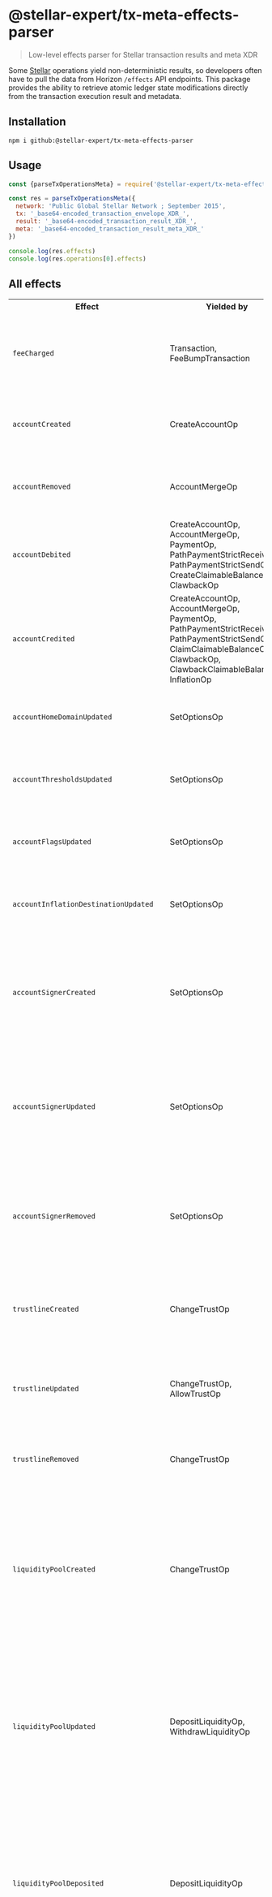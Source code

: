 # @stellar-expert/tx-meta-effects-parser

> Low-level effects parser for Stellar transaction results and meta XDR

Some [Stellar](https://stellar.org) operations yield non-deterministic results,
so developers often have to pull the data from Horizon `/effects` API endpoints.
This package provides the ability to retrieve atomic ledger state modifications
directly from the transaction execution result and metadata.

## Installation

```
npm i github:@stellar-expert/tx-meta-effects-parser
```

## Usage

```js
const {parseTxOperationsMeta} = require('@stellar-expert/tx-meta-effects-parser')

const res = parseTxOperationsMeta({
  network: 'Public Global Stellar Network ; September 2015',
  tx: '_base64-encoded_transaction_envelope_XDR_',
  result: '_base64-encoded_transaction_result_XDR_',
  meta: '_base64-encoded_transaction_result_meta_XDR_'
})

console.log(res.effects)
console.log(res.operations[0].effects)
```

## All effects

<table>
<tr>
<th>Effect</th> <th>Yielded by</th> <th>Example</th>
</tr>

<tr>
<td>
<code>feeCharged</code>
</td>
<td>Transaction, FeeBumpTransaction</td>
<td>

```js
{
  type: 'feeCharged',
  source: 'GBKP…YDLI',
  asset: 'XLM',
  feeBid: '0.0010000',
  charged: '0.0000100'
}
```
</td>
</tr>

<tr>
<td>
<code>accountCreated</code>
</td>
<td>CreateAccountOp</td>
<td>

```js
{
  type: 'accountCreated',
  source: 'GBKP…YDLI',
  account: 'GBWC…DXHN'
}
```
</td>
</tr>

<tr>
<td>
<code>accountRemoved</code>
</td>
<td>AccountMergeOp</td>
<td>

```js
{
  type: 'accountRemoved',
  source: 'GBKP…YDLI',
  account: 'GBWC…DXHN'
}
```
</td>
</tr>

<tr>
<td>
<code>accountDebited</code>
</td>
<td>CreateAccountOp, AccountMergeOp, PaymentOp, PathPaymentStrictReceiveOp,
PathPaymentStrictSendOp, CreateClaimableBalanceOp, ClawbackOp</td>
<td>

```js
{
  type: 'accountDebited',
  source: 'GBKP…YDLI',
  asset: 'XLM',
  amount: '100'
}
```
</td>
</tr>

<tr>
<td>
<code>accountCredited</code>
</td>
<td>CreateAccountOp, AccountMergeOp, PaymentOp, PathPaymentStrictReceiveOp,
PathPaymentStrictSendOp, ClaimClaimableBalanceOp, ClawbackOp, 
ClawbackClaimableBalance, InflationOp</td>
<td>

```js
{
  type: 'accountCredited',
  source: 'GBWC…DXHN',
  asset: 'XLM',
  amount: '100'
}
```
</td>
</tr>

<tr>
<td>
<code>accountHomeDomainUpdated</code>
</td>
<td>SetOptionsOp</td>
<td>

```js
{
  type: 'accountHomeDomainUpdated',
  source: 'GBWC…DXHN',
  domain: 'example.com'
}
```
</td>
</tr>

<tr>
<td>
<code>accountThresholdsUpdated</code>
</td>
<td>SetOptionsOp</td>
<td>

```js
{
  type: 'accountThresholdsUpdated',
  source: 'GBWC…DXHN',
  thresholds: [1, 1 ,3]
}
```
</td>
</tr>

<tr>
<td>
<code>accountFlagsUpdated</code>
</td>
<td>SetOptionsOp</td>
<td>

```js
{
  type: 'accountFlagsUpdated',
  source: 'GBWC…DXHN',
  flags: 2
}
```
</td>
</tr>

<tr>
<td>
<code>accountInflationDestinationUpdated</code>
</td>
<td>SetOptionsOp</td>
<td>

```js
{
  type: 'accountInflationDestinationUpdated',
  source: 'GBWC…DXHN',
  inflationDestination: 'GBKP…YDLI'
}
```
</td>
</tr>

<tr>
<td>
<code>accountSignerCreated</code>
</td>
<td>SetOptionsOp</td>
<td>

```js 
{
  type: 'accountSignerCreated',
  source: 'GBWC…DXHN',
  signer: 'GBKP…YDLI',
  weight: 1,
  masterWeight: 1,
  signers: [
    {key: 'GBWC…DXHN', weight: 1},
    {key: 'GBKP…YDLI', weight: 1}
  ]
}
```

</td>
</tr>

<tr>
<td>
<code>accountSignerUpdated</code>
</td>
<td>SetOptionsOp</td>
<td>

```js 
{
  type: 'accountSignerUpdated',
  source: 'GBWC…DXHN',
  signer: 'GBKP…YDLI',
  weight: 2,
  masterWeight: 1,
  signers: [
    {key: 'GBWC…DXHN', weight: 2},
    {key: 'GBKP…YDLI', weight: 1}
  ]
}
```

</td>
</tr>

<tr>
<td>
<code>accountSignerRemoved</code>
</td>
<td>SetOptionsOp</td>
<td>

```js
{
  type: 'accountSignerRemoved',
  source: 'GBWC…DXHN',
  weight: 0,
  masterWeight: 1,
  signer: 'GBKP…YDLI',
  signers: [
    {key: 'GBWC…DXHN', weight: 1}
  ]
}
```

</td>
</tr>

<tr>
<td>
<code>trustlineCreated</code>
</td>
<td>ChangeTrustOp</td>
<td>

```js
{
  type: 'trustlineCreated',
  source: 'GBWC…DXHN',
  asset: 'USD-GBKP…YDLI-1',
  limit: '100',
  authorized: true
}
```

</td>
</tr>

<tr>
<td>
<code>trustlineUpdated</code>
</td>
<td>ChangeTrustOp, AllowTrustOp</td>
<td>

```js
{
  type: 'trustlineUpdated',
  source: 'GBWC…DXHN',
  asset: 'USD-GBKP…YDLI-1',
  limit: '200',
  authorized: true
}
```

</td>
</tr>

<tr>
<td>
<code>trustlineRemoved</code>
</td>
<td>ChangeTrustOp</td>
<td>

```js
{
  type: 'trustlineRemoved',
  source: 'GBWC…DXHN',
  asset: 'USD-GBKP…YDLI-1'
}
```

</td>
</tr>

<tr>
<td>
<code>liquidityPoolCreated</code>
</td>
<td>ChangeTrustOp</td>
<td>

```js
{
  type: 'liquidityPoolCreated',
  source: 'GBWC…DXHN',
  pool: '52a8…76f8',
  reserves: [
    {
      asset: 'XLM',
      amount: '0'
    },
    {
      asset: 'USD-GBKP…YDLI-1',
      amount: '0'
    }
  ],
  shares: '0'
}
```

</td>
</tr>

<tr>
<td>
<code>liquidityPoolUpdated</code>
</td>
<td>DepositLiquidityOp, WithdrawLiquidityOp</td>
<td>

```js
{
  type: 'liquidityPoolUpdated',
  source: 'GBWC…DXHN',
  pool: '52a8…76f8',
  reserves: [
    {
      asset: 'XLM',
      amount: '1000'
    },
    {
      asset: 'USD-GBKP…YDLI-1',
      amount: '1000'
    }
  ],
  shares: '10000000000'
}
```

</td>
</tr>

<tr>
<td>
<code>liquidityPoolDeposited</code>
</td>
<td>DepositLiquidityOp</td>
<td>

```js
{
  type: 'liquidityPoolDeposited',
  source: 'GBWC…DXHN',
  pool: '52a8…76f8',
  assets: [
    {
      asset: 'XLM',
      amount: '1000'
    },
    {
      asset: 'USD-GBKP…YDLI-1',
      amount: '1000'
    }
  ],
  shares: '10000000000'
}
```

</td>
</tr>

<tr>
<td>
<code>liquidityPoolWithdrew</code>
</td>
<td>WithdrawLiquidityOp</td>
<td>

```js
{
  type: 'liquidityPoolWithdrew',
  source: 'GBWC…DXHN',
  pool: '52a8…76f8',
  assets: [
    {
      asset: 'XLM',
      amount: '1000'
    },
    {
      asset: 'USD-GBKP…YDLI-1',
      amount: '1000'
    }
  ],
  shares: '10000000000'
}
```

</td>
</tr>

<tr>
<td>
<code>liquidityPoolRemoved</code>
</td>
<td>ChangeTrustOp</td>
<td>

```js
{
  type: 'liquidityPoolRemoved',
  source: 'GBWC…DXHN',
  pool: '52a8…76f8'
}
```

</td>
</tr>

<tr>
<td>
<code>trustlineAuthorizationUpdated</code>
</td>
<td>AllowTrustOp</td>
<td>

```js
{
  type: 'trustlineAuthorizationUpdated',
  source: 'GBWC…DXHN',
  trustor: 'GBKP…YDLI',
  asset: 'USD-GBWC…DXHN-1',
  flags: 5
}
```

</td>
</tr>

<tr>
<td>
<code>trustlineDeauthorized</code>
</td>
<td>AllowTrustOp</td>
<td>

```js
{
  type: 'trustlineDeauthorized',
  source: 'GBWC…DXHN',
  trustor: 'GBKP…YDLI',
  asset: 'USD-GBWC…DXHN-1',
  flags: 4
}
```

</td>
</tr>

<tr>
<td>
<code>offerCreated</code>
</td>
<td>CreatePassiveOfferOp, ManageBuyOfferOp, ManageSellOfferOp</td>
<td>

```js
{
  type: 'offerCreated',
  source: 'GBWC…DXHN',
  owner: 'GBWC…DXHN',
  offer: '1',
  amount: '100',
  asset: [
    'USD-GBKP…YDLI-1',
    'XLM'
  ],
  price: 1,
  flags: 0
}
```

</td>
</tr>

<tr>
<td>
<code>offerUpdated</code>
</td>
<td>CreatePassiveOfferOp, ManageBuyOfferOp, ManageSellOfferOp, PathPaymentOp</td>
<td>

```js
{
  type: 'offerUpdated',
  source: 'GBWC…DXHN',
  owner: 'GBWC…DXHN',
  offer: '1',
  amount: '90',
  asset: [
    'USD-GBKP…YDLI-1',
    'XLM'
  ],
  price: 1,
  flags: 0
}
```

</td>
</tr>

<tr>
<td>
<code>trade</code>
</td>
<td>CreatePassiveOfferOp, ManageBuyOfferOp, ManageSellOfferOp, PathPaymentOp</td>
<td>

```js
{
  type: 'trade',
  source: 'GBWC…DXHN',
  offer: '1',
  amount: ['10', '10'],
  asset: [
    'USD-GBKP…YDLI-1',
    'XLM'
  ],
  seller: 'GBKP…YDLI'
}
```

</td>
</tr>

<tr>
<td>
<code>offerRemoved</code>
</td>
<td>CreatePassiveOfferOp, ManageBuyOfferOp, ManageSellOfferOp, PathPaymentOp</td>
<td>

```js
{
  type: 'offerRemoved',
  source: 'GBWC…DXHN',
  owner: 'GBWC…DXHN',
  offer: '1',
  asset: [
    'USD-GBKP…YDLI-1',
    'XLM'
  ],
  flags: 1
}
```
</td>
</tr>


<tr>
<td>
<code>inflation</code>
</td>
<td>InflationOp</td>
<td>

```js
{
  type: 'inflation',
  source: 'GBWC…DXHN',
  asset: 'XLM',
  amount: '1000000000'
}
```

</td>
</tr>


<tr>
<td>
<code>dataEntryCreated</code>
</td>
<td>ManageDataOp</td>
<td>

```js
{
  type: 'dataEntryCreated',
  source: 'GBWC…DXHN',
  name: 'test',
  value: 'dGVzdA=='
}
```

</td>
</tr>

<tr>
<td>
<code>dataEntryUpdated</code>
</td>
<td>ManageDataOp</td>
<td>

```js
{
  type: 'dataEntryUpdated',
  source: 'GBWC…DXHN',
  name: 'test',
  value: 'dGVzVA=='
}
```

</td>
</tr>

<tr>
<td>
<code>dataEntryRemoved</code>
</td>
<td>ManageDataOp</td>
<td>

```js
{
  type: 'dataEntryRemoved',
  source: 'GBWC…DXHN',
  name: 'test'
}
```

</td>
</tr>

<tr>
<td>
<code>sequenceBumped</code>
</td>
<td>BumpSequenceOp</td>
<td>

```js
{
  type: 'sequenceBumped',
  source: 'GBWC…DXHN',
  sequence: '100'
}
```

</td>
</tr>

<tr>
<td>
<code>claimableBalanceCreated</code>
</td>
<td>CreateClaimableBalanceOp</td>
<td>

```js
{
  type: 'claimableBalanceCreated',
  source: 'GBWC…DXHN',
  balance: '7aba…6f9d',
  asset: 'XLM',
  amount: '100',
  claimants: [
    {
      destination: 'GBKP…YDLI',
      predicate: {
        absBefore: '1671220240580'
      }
    }
  ]
}
```

</td>
</tr>

<tr>
<td>
<code>claimableBalanceRemoved</code>
</td>
<td>ClaimClaimableBalanceOp</td>
<td>

```js
{
  type: 'claimableBalanceRemoved',
  source: 'GBWC…DXHN',
  balance: '7aba…6f9d'
}
```

</td>
</tr>

<tr>
<td>
<code>accountSponsorshipCreated</code>
</td>
<td>CreateAccountOp</td>
<td>

```js
{
  type: 'accountSponsorshipCreated',
  source: 'GBWC…DXHN',
  sponsor: 'GBWC…DXHN',
  account: 'GBKP…YDLI'
}
```

</td>
</tr>

<tr>
<td>
<code>accountSponsorshipUpdated</code>
</td>
<td>RevokeSponsorshipOp</td>
<td>

```js
{
  type: 'accountSponsorshipUpdated',
  source: 'GBWC…DXHN',
  sponsor: 'GDNP…CMXH',
  prevSponsor: 'GBWC…DXHN',
  account: 'GBKP…YDLI'
}
```

</td>
</tr>

<tr>
<td>
<code>accountSponsorshipRemoved</code>
</td>
<td>RevokeSponsorshipOp</td>
<td>

```js
{
  type: 'accountSponsorshipRemoved',
  source: 'GBWC…DXHN',
  prevSponsor: 'GBWC…DXHN',
  account: 'GBKP…YDLI'
}
```

</td>
</tr>

<tr>
<td>
<code>trustlineSponsorshipCreated</code>
</td>
<td>ChangeThrustOp</td>
<td>

```js
{
  type: 'trustlineSponsorshipCreated',
  source: 'GBWC…DXHN',
  sponsor: 'GBWC…DXHN',
  account: 'GBKP…YDLI',
  asset: 'USD-GBKP…YDLI-1'
}
```

</td>
</tr>

<tr>
<td>
<code>trustlineSponsorshipUpdated</code>
</td>
<td>RevokeSponsorshipOp</td>
<td>

```js
{
  type: 'trustlineSponsorshipUpdated',
  source: 'GBWC…DXHN',
  sponsor: 'GDNP…CMXH',
  prevSponsor: 'GBWC…DXHN',
  account: 'GBKP…YDLI',
  asset: 'USD-GBKP…YDLI-1'
}
```

</td>
</tr>

<tr>
<td>
<code>trustlineSponsorshipRemoved</code>
</td>
<td>RevokeSponsorshipOp</td>
<td>

```js
{
  type: 'trustlineSponsorshipRemoved',
  source: 'GBWC…DXHN',
  prevSponsor: 'GBWC…DXHN',
  account: 'GBKP…YDLI',
  asset: 'USD-GBKP…YDLI-1'
}
```

</td>
</tr>

<tr>
<td>
<code>liquidityPoolStakeSponsorshipCreated</code>
</td>
<td>ChangeThrustOp</td>
<td>

```js
{
  type: 'liquidityPoolStakeSponsorshipCreated',
  source: 'GBWC…DXHN',
  sponsor: 'GBWC…DXHN',
  account: 'GBKP…YDLI',
  pool: '7aba…6f9d'
}
```

</td>
</tr>

<tr>
<td>
<code>liquidityPoolStakeSponsorshipUpdated</code>
</td>
<td>RevokeSponsorshipOp</td>
<td>

```js
{
  type: 'liquidityPoolStakeSponsorshipUpdated',
  source: 'GBWC…DXHN',
  sponsor: 'GDNP…CMXH',
  prevSponsor: 'GBWC…DXHN',
  account: 'GBKP…YDLI',
  pool: '7aba…6f9d'
}
```

</td>
</tr>

<tr>
<td>
<code>liquidityPoolStakeSponsorshipRemoved</code>
</td>
<td>RevokeSponsorshipOp</td>
<td>

```js
{
  type: 'liquidityPoolStakeSponsorshipRemoved',
  source: 'GBWC…DXHN',
  prevSponsor: 'GBWC…DXHN',
  account: 'GBKP…YDLI',
  pool: '7aba…6f9d'
}
```

</td>
</tr>

<tr>
<td>
<code>offerSponsorshipCreated</code>
</td>
<td>CreatePassiveOfferOp, ManageBuyOfferOp, ManageSellOfferOp</td>
<td>

```js
{
  type: 'offerSponsorshipCreated',
  source: 'GBWC…DXHN',
  sponsor: 'GBWC…DXHN',
  account: 'GBKP…YDLI',
  offer: '100'
}
```

</td>
</tr>

<tr>
<td>
<code>offerSponsorshipUpdated</code>
</td>
<td>RevokeSponsorshipOp</td>
<td>

```js
{
  type: 'offerSponsorshipUpdated',
  source: 'GBWC…DXHN',
  sponsor: 'GDNP…CMXH',
  prevSponsor: 'GBWC…DXHN',
  account: 'GBKP…YDLI',
  offer: '100'
}
```

</td>
</tr>

<tr>
<td>
<code>offerSponsorshipRemoved</code>
</td>
<td>RevokeSponsorshipOp</td>
<td>

```js
{
  type: 'offerSponsorshipRemoved',
  source: 'GBWC…DXHN',
  prevSponsor: 'GBWC…DXHN',
  account: 'GBKP…YDLI',
  offer: '100'
}
```

</td>
</tr>

<tr>
<td>
<code>dataSponsorshipCreated</code>
</td>
<td>CreateDataEntryOp</td>
<td>

```js
{
  type: 'dataSponsorshipCreated',
  source: 'GBWC…DXHN',
  sponsor: 'GBWC…DXHN',
  account: 'GBKP…YDLI',
  name: 'name'
}
```

</td>
</tr>

<tr>
<td>
<code>dataSponsorshipUpdated</code> 
</td>
<td>RevokeSponsorshipOp</td>
<td>

```js
{
  type: 'dataSponsorshipUpdated',
  source: 'GBWC…DXHN',
  sponsor: 'GDNP…CMXH',
  prevSponsor: 'GBWC…DXHN',
  account: 'GBKP…YDLI',
  name: 'name'
}
```

</td>
</tr>

<tr>
<td>
<code>dataSponsorshipRemoved</code>
</td>
<td>RevokeSponsorshipOp</td>
<td>

```js
{
  type: 'dataSponsorshipRemoved',
  source: 'GBWC…DXHN',
  prevSponsor: 'GBWC…DXHN',
  account: 'GBKP…YDLI',
  name: 'name'
}
```

</td>
</tr>

<tr>
<td>
<code>claimableBalanceSponsorshipCreated</code>
</td>
<td>CreateClaimableBalanceOp</td>
<td>

```js
{
  type: 'claimableBalanceSponsorshipCreated',
  source: 'GBWC…DXHN',
  sponsor: 'GBWC…DXHN',
  balance: '7aba…6f9d'
}
```

</td>
</tr>

<tr>
<td>
<code>claimableBalanceSponsorshipUpdated</code>
</td>
<td>RevokeSponsorshipOp</td>
<td>

```js
{
  type: 'claimableBalanceSponsorshipUpdated',
  source: 'GBWC…DXHN',
  sponsor: 'GDNP…CMXH',
  prevSponsor: 'GBWC…DXHN',
  balance: '7aba…6f9d'
}
```

</td>
</tr>

<tr>
<td>
<code>claimableBalanceSponsorshipRemoved</code>
</td>
<td>RevokeSponsorshipOp</td>
<td>

```js
{
  type: 'claimableBalanceSponsorshipRemoved',
  source: 'GBWC…DXHN',
  prevSponsor: 'GBWC…DXHN',
  balance: '7aba…6f9d'
}
```

</td>
</tr>

<tr>
<td>
<code>signerSponsorshipCreated</code>
</td>
<td>SetOptionsOp</td>
<td>

```js
{
  type: 'signerSponsorshipCreated',
  source: 'GBWC…DXHN',
  sponsor: 'GBWC…DXHN',
  signer: 'GALF…CR2V',
  account: 'GBKP…YDLI'
}
```

</td>
</tr>

<tr>
<td>
<code>signerSponsorshipUpdated</code>
</td>
<td>RevokeSponsorshipOp</td>
<td>

```js 
{
  type: 'signerSponsorshipUpdated',
  source: 'GBWC…DXHN',
  sponsor: 'GDNP…CMXH',
  prevSponsor: 'GBWC…DXHN',
  signer: 'GALF…CR2V',
  account: 'GBKP…YDLI'
}
```

</td>
</tr>

<tr>
<td>
<code>signerSponsorshipRemoved</code>
</td>
<td>RevokeSponsorshipOp</td>
<td>

```js
{
  type: 'signerSponsorshipRemoved',
  source: 'GBWC…DXHN',
  prevSponsor: 'GBWC…DXHN',
  signer: 'GALF…CR2V',
  account: 'GBKP…YDLI'
}
```

</td>
</tr>

<tr>
<td>
<code>liquidityPoolSponsorshipCreated</code>
</td>
<td>ChangeThrustOp</td>
<td>

```js
{
  type: 'liquidityPoolSponsorshipCreated',
  source: 'GBWC…DXHN',
  sponsor: 'GBWC…DXHN'
}
```

</td>
</tr>

<tr>
<td>
<code>liquidityPoolSponsorshipUpdated</code>
</td>
<td>RevokeSponsorshipOp</td>
<td>

```js
{
  type: 'liquidityPoolSponsorshipUpdated',
  source: 'GBWC…DXHN',
  sponsor: 'GDNP…CMXH',
  prevSponsor: 'GBWC…DXHN'
}
```

</td>
</tr>

<tr>
<td>
<code>liquidityPoolSponsorshipRemoved</code>
</td>
<td>RevokeSponsorshipOp</td>
<td>

```js
{
  type: 'liquidityPoolSponsorshipRemoved',
  source: 'GBWC…DXHN',
  prevSponsor: 'GBWC…DXHN'
}
```

</td>
</tr>

</table>